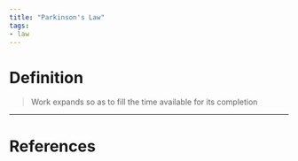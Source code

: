 ```yaml
---
title: "Parkinson's Law"
tags:
- law
---
```


# Definition

> Work expands so as to fill the time available for its completion

---
# References